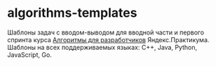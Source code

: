 # algorithms-templates
Шаблоны задач с вводом-выводом для вводной части и первого спринта курса [Алгоритмы для разработчиков](https://practicum.yandex.ru/algorithms/) Яндекс.Практикума.
Шаблоны на всех поддерживаемых языках: C++, Java, Python, JavaScript, Go.